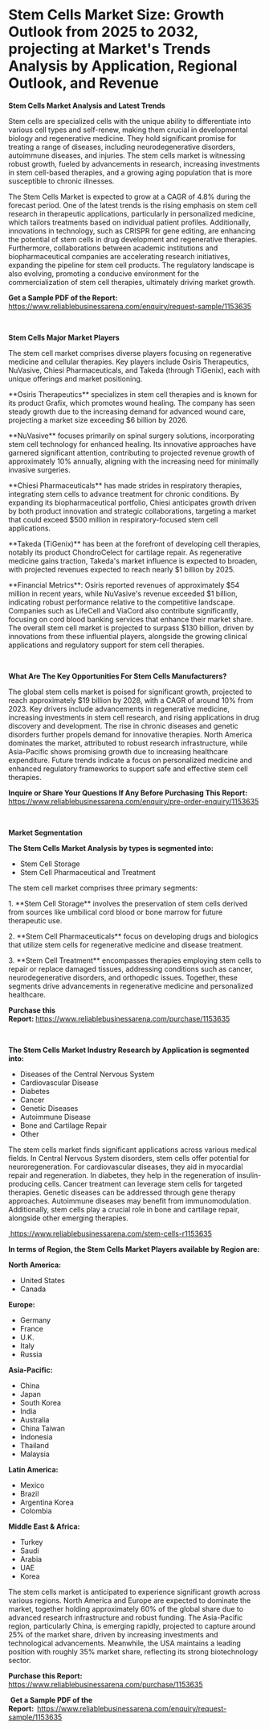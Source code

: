 <p><h1>Stem Cells Market Size: Growth Outlook from 2025 to 2032, projecting at Market's Trends Analysis by Application, Regional Outlook, and Revenue</h1></p><p><strong>Stem Cells Market Analysis and Latest Trends</strong></p>
<p><p>Stem cells are specialized cells with the unique ability to differentiate into various cell types and self-renew, making them crucial in developmental biology and regenerative medicine. They hold significant promise for treating a range of diseases, including neurodegenerative disorders, autoimmune diseases, and injuries. The stem cells market is witnessing robust growth, fueled by advancements in research, increasing investments in stem cell-based therapies, and a growing aging population that is more susceptible to chronic illnesses.</p><p>The Stem Cells Market is expected to grow at a CAGR of 4.8% during the forecast period. One of the latest trends is the rising emphasis on stem cell research in therapeutic applications, particularly in personalized medicine, which tailors treatments based on individual patient profiles. Additionally, innovations in technology, such as CRISPR for gene editing, are enhancing the potential of stem cells in drug development and regenerative therapies. Furthermore, collaborations between academic institutions and biopharmaceutical companies are accelerating research initiatives, expanding the pipeline for stem cell products. The regulatory landscape is also evolving, promoting a conducive environment for the commercialization of stem cell therapies, ultimately driving market growth.</p></p>
<p><strong>Get a Sample PDF of the Report:&nbsp;</strong> <a href="https://www.reliablebusinessarena.com/enquiry/request-sample/1153635?utm_campaign=3196&utm_medium=2&utm_source=Github&utm_content=ia&utm_term=12042025&utm_id=stem-cells">https://www.reliablebusinessarena.com/enquiry/request-sample/1153635</a></p>
<p>&nbsp;</p>
<p><strong>Stem Cells Major Market Players</strong></p>
<p><p>The stem cell market comprises diverse players focusing on regenerative medicine and cellular therapies. Key players include Osiris Therapeutics, NuVasive, Chiesi Pharmaceuticals, and Takeda (through TiGenix), each with unique offerings and market positioning.</p><p>**Osiris Therapeutics** specializes in stem cell therapies and is known for its product Grafix, which promotes wound healing. The company has seen steady growth due to the increasing demand for advanced wound care, projecting a market size exceeding $6 billion by 2026.</p><p>**NuVasive** focuses primarily on spinal surgery solutions, incorporating stem cell technology for enhanced healing. Its innovative approaches have garnered significant attention, contributing to projected revenue growth of approximately 10% annually, aligning with the increasing need for minimally invasive surgeries.</p><p>**Chiesi Pharmaceuticals** has made strides in respiratory therapies, integrating stem cells to advance treatment for chronic conditions. By expanding its biopharmaceutical portfolio, Chiesi anticipates growth driven by both product innovation and strategic collaborations, targeting a market that could exceed $500 million in respiratory-focused stem cell applications.</p><p>**Takeda (TiGenix)** has been at the forefront of developing cell therapies, notably its product ChondroCelect for cartilage repair. As regenerative medicine gains traction, Takeda's market influence is expected to broaden, with projected revenues expected to reach nearly $1 billion by 2025.</p><p>**Financial Metrics**: Osiris reported revenues of approximately $54 million in recent years, while NuVasive's revenue exceeded $1 billion, indicating robust performance relative to the competitive landscape. Companies such as LifeCell and ViaCord also contribute significantly, focusing on cord blood banking services that enhance their market share. The overall stem cell market is projected to surpass $130 billion, driven by innovations from these influential players, alongside the growing clinical applications and regulatory support for stem cell therapies.</p></p>
<p>&nbsp;</p>
<p><strong>What Are The Key Opportunities For Stem Cells Manufacturers?</strong></p>
<p><p>The global stem cells market is poised for significant growth, projected to reach approximately $19 billion by 2028, with a CAGR of around 10% from 2023. Key drivers include advancements in regenerative medicine, increasing investments in stem cell research, and rising applications in drug discovery and development. The rise in chronic diseases and genetic disorders further propels demand for innovative therapies. North America dominates the market, attributed to robust research infrastructure, while Asia-Pacific shows promising growth due to increasing healthcare expenditure. Future trends indicate a focus on personalized medicine and enhanced regulatory frameworks to support safe and effective stem cell therapies.</p></p>
<p><strong>Inquire or Share Your Questions If Any Before Purchasing This Report:</strong> <a href="https://www.reliablebusinessarena.com/enquiry/pre-order-enquiry/1153635?utm_campaign=3196&utm_medium=2&utm_source=Github&utm_content=ia&utm_term=12042025&utm_id=stem-cells">https://www.reliablebusinessarena.com/enquiry/pre-order-enquiry/1153635</a></p>
<p>&nbsp;</p>
<p><strong>Market Segmentation</strong></p>
<p><strong>The Stem Cells Market Analysis by types is segmented into:</strong></p>
<p><ul><li>Stem Cell Storage</li><li>Stem Cell Pharmaceutical and Treatment</li></ul></p>
<p><p>The stem cell market comprises three primary segments: </p><p>1. **Stem Cell Storage** involves the preservation of stem cells derived from sources like umbilical cord blood or bone marrow for future therapeutic use.</p><p>2. **Stem Cell Pharmaceuticals** focus on developing drugs and biologics that utilize stem cells for regenerative medicine and disease treatment.</p><p>3. **Stem Cell Treatment** encompasses therapies employing stem cells to repair or replace damaged tissues, addressing conditions such as cancer, neurodegenerative disorders, and orthopedic issues. Together, these segments drive advancements in regenerative medicine and personalized healthcare.</p></p>
<p><strong>Purchase this Report:&nbsp;</strong><a href="https://www.reliablebusinessarena.com/purchase/1153635?utm_campaign=3196&utm_medium=2&utm_source=Github&utm_content=ia&utm_term=12042025&utm_id=stem-cells">https://www.reliablebusinessarena.com/purchase/1153635</a></p>
<p>&nbsp;</p>
<p><strong>The Stem Cells Market Industry Research by Application is segmented into:</strong></p>
<p><ul><li>Diseases of the Central Nervous System</li><li>Cardiovascular Disease</li><li>Diabetes</li><li>Cancer</li><li>Genetic Diseases</li><li>Autoimmune Disease</li><li>Bone and Cartilage Repair</li><li>Other</li></ul></p>
<p><p>The stem cells market finds significant applications across various medical fields. In Central Nervous System disorders, stem cells offer potential for neuroregeneration. For cardiovascular diseases, they aid in myocardial repair and regeneration. In diabetes, they help in the regeneration of insulin-producing cells. Cancer treatment can leverage stem cells for targeted therapies. Genetic diseases can be addressed through gene therapy approaches. Autoimmune diseases may benefit from immunomodulation. Additionally, stem cells play a crucial role in bone and cartilage repair, alongside other emerging therapies.</p></p>
<p><a href="https://www.reliablebusinessarena.com/stem-cells-r1153635?utm_campaign=3196&utm_medium=2&utm_source=Github&utm_content=ia&utm_term=12042025&utm_id=stem-cells">&nbsp;https://www.reliablebusinessarena.com/stem-cells-r1153635</a></p>
<p><strong>In terms of Region, the Stem Cells Market Players available by Region are:</strong></p>
<p>
    <p> <strong> North America: </strong>
        <ul>
            <li>United States</li>
            <li>Canada</li>
        </ul>
        </p> 
    <p> <strong> Europe: </strong>
        <ul>
            <li>Germany</li>
            <li>France</li>
            <li>U.K.</li>
            <li>Italy</li>
            <li>Russia</li>
        </ul>
        </p> 
    <p> <strong> Asia-Pacific: </strong>
        <ul>
            <li>China</li>
            <li>Japan</li>
            <li>South Korea</li>
            <li>India</li>
            <li>Australia</li>
            <li>China Taiwan</li>
            <li>Indonesia</li>
            <li>Thailand</li>
            <li>Malaysia</li>
        </ul>
        </p> 
    <p> <strong> Latin America: </strong>
        <ul>
            <li>Mexico</li>
            <li>Brazil</li>
            <li>Argentina Korea</li>
            <li>Colombia</li>
        </ul>
        </p> 
    <p> <strong> Middle East & Africa: </strong>
        <ul>
            <li>Turkey</li>
            <li>Saudi</li>
            <li>Arabia</li>
            <li>UAE</li>
            <li>Korea</li>
        </ul>
    </p>
    </p>
<p><p>The stem cells market is anticipated to experience significant growth across various regions. North America and Europe are expected to dominate the market, together holding approximately 60% of the global share due to advanced research infrastructure and robust funding. The Asia-Pacific region, particularly China, is emerging rapidly, projected to capture around 25% of the market share, driven by increasing investments and technological advancements. Meanwhile, the USA maintains a leading position with roughly 35% market share, reflecting its strong biotechnology sector.</p></p>
<p><strong>Purchase this Report: </strong><a href="https://www.reliablebusinessarena.com/purchase/1153635?utm_campaign=3196&utm_medium=2&utm_source=Github&utm_content=ia&utm_term=12042025&utm_id=stem-cells">https://www.reliablebusinessarena.com/purchase/1153635</a></p>
<p>&nbsp;<strong>Get a Sample PDF of the Report:&nbsp;&nbsp;</strong><a href="https://www.reliablebusinessarena.com/enquiry/request-sample/1153635?utm_campaign=3196&utm_medium=2&utm_source=Github&utm_content=ia&utm_term=12042025&utm_id=stem-cells">https://www.reliablebusinessarena.com/enquiry/request-sample/1153635</a></p>
<p><strong></strong></p>
<p><p></p><p></p><p></p></p>